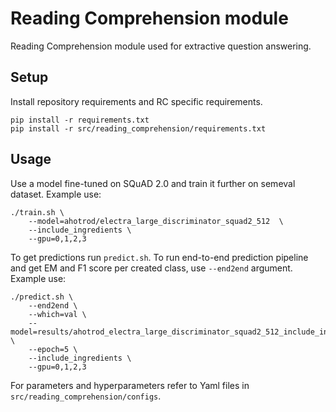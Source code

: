 # Reading Comprehension module
Reading Comprehension module used for extractive question answering.

## Setup
Install repository requirements and RC specific requirements.
```shell script
pip install -r requirements.txt
pip install -r src/reading_comprehension/requirements.txt
```

## Usage
Use a model fine-tuned on SQuAD 2.0 and train it further on semeval dataset. Example use: 

```
./train.sh \
    --model=ahotrod/electra_large_discriminator_squad2_512  \
    --include_ingredients \
    --gpu=0,1,2,3
```

To get predictions run `predict.sh`. To run end-to-end prediction pipeline and get EM and F1 score per created class,
use `--end2end` argument. Example use:
```
./predict.sh \
    --end2end \
    --which=val \
    --model=results/ahotrod_electra_large_discriminator_squad2_512_include_ingredients \
    --epoch=5 \
    --include_ingredients \
    --gpu=0,1,2,3
```

For parameters and hyperparameters refer to Yaml files in `src/reading_comprehension/configs`.
